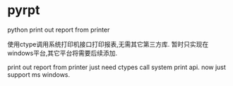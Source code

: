 # pyrpt
python print out report from printer

使用ctype调用系统打印机接口打印报表,无需其它第三方库.
暂时只实现在windows平台,其它平台将需要后续添加.

print out report from printer just need ctypes call system print api.
now just support ms windows.


